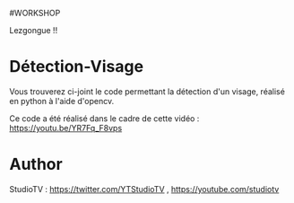 #WORKSHOP

Lezgongue !!

# Détection-Visage

Vous trouverez ci-joint le code permettant la détection d'un visage, réalisé en python à l'aide d'opencv.

Ce code a été réalisé dans le cadre de cette vidéo : https://youtu.be/YR7Fq_F8vps

# Author

StudioTV : https://twitter.com/YTStudioTV , https://youtube.com/studiotv
